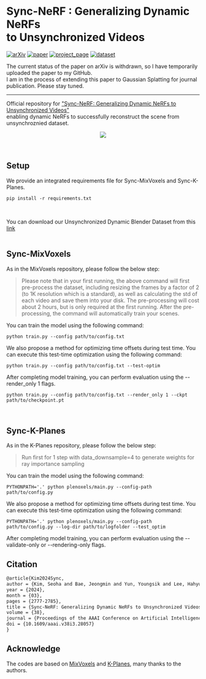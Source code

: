 # Sync-NeRF : Generalizing Dynamic NeRFs <br> to Unsynchronized Videos

[![arXiv](https://img.shields.io/badge/arXiv-2310.13356-006600)](https://arxiv.org/abs/2310.13356) 
[![paper](https://img.shields.io/badge/paper-5FB404)](https://github.com/seoha-kim/seoha-kim.github.io/blob/main/sync-nerf/Sync_NeRF_paper.pdf) 
[![project_page](https://img.shields.io/badge/project_page-68BC71)](https://seoha-kim.github.io/sync-nerf/)
[![dataset](https://img.shields.io/badge/dataset-00A98F)](https://drive.google.com/drive/folders/1wvLtucVrmFf7fj-kWr-HMk3boaI46cIX?usp=sharing)

The current status of the paper on arXiv is withdrawn, so I have temporarily uploaded the paper to my GitHub. <br>
I am in the process of extending this paper to Gaussian Splatting for journal publication. Please stay tuned.

---

Official repository for <a href="https://arxiv.org/abs/2310.13356">"Sync-NeRF: Generalizing Dynamic NeRFs to Unsynchronized Videos"</a><br>
enabling dynamic NeRFs to successfully reconstruct the scene from unsynchroznied dataset.
<p align="center" width="100;">
<img src="https://github.com/seoha-kim/Sync-NeRF/assets/46925617/616278bb-4bb5-41c5-8f57-12242c8403e0">
</p>
<br>

## Setup
We provide an integrated requirements file for Sync-MixVoxels and Sync-K-Planes.
```
pip install -r requirements.txt
```
<br>

You can download our Unsynchronized Dynamic Blender Dataset from this <a href="https://drive.google.com/drive/folders/1wvLtucVrmFf7fj-kWr-HMk3boaI46cIX?usp=sharing">link</a>
<br>
<br>


## Sync-MixVoxels

As in the MixVoxels repository, please follow the below step:
> Please note that in your first running, the above command will first pre-process the dataset, including resizing the frames by a factor of 2 (to 1K resolution which is a standard), as well as calculating the std of each video and save them into your disk. The pre-processing will cost about 2 hours, but is only required at the first running. After the pre-processing, the command will automatically train your scenes.

You can train the model using the following command:
```
python train.py --config path/to/config.txt
```
We also propose a method for optimizing time offsets during test time. You can execute this test-time optimization using the following command:
```
python train.py --config path/to/config.txt --test-optim
```

After completing model training, you can perform evaluation using the --render_only 1 flags.
```
python train.py --config path/to/config.txt --render_only 1 --ckpt path/to/checkpoint.pt
```

<br>

## Sync-K-Planes

As in the K-Planes repository, please follow the below step:
> Run first for 1 step with data_downsample=4 to generate weights for ray importance sampling

You can train the model using the following command:
```
PYTHONPATH='.' python plenoxels/main.py --config-path path/to/config.py
```

We also propose a method for optimizing time offsets during test time. You can execute this test-time optimization using the following command:
```
PYTHONPATH='.' python plenoxels/main.py --config-path path/to/config.py --log-dir path/to/logfolder --test_optim
```

After completing model training, you can perform evaluation using the --validate-only or --rendering-only flags.

## Citation
```latex
@article{Kim2024Sync,
author = {Kim, Seoha and Bae, Jeongmin and Yun, Youngsik and Lee, Hahyun and Bang, Gun and Uh, Youngjung},
year = {2024},
month = {03},
pages = {2777-2785},
title = {Sync-NeRF: Generalizing Dynamic NeRFs to Unsynchronized Videos},
volume = {38},
journal = {Proceedings of the AAAI Conference on Artificial Intelligence},
doi = {10.1609/aaai.v38i3.28057}
}
```

## Acknowledge
The codes are based on <a href="https://github.com/fengres/mixvoxels">MixVoxels</a> and <a href="https://github.com/sarafridov/K-Planes">K-Planes</a>, many thanks to the authors.
